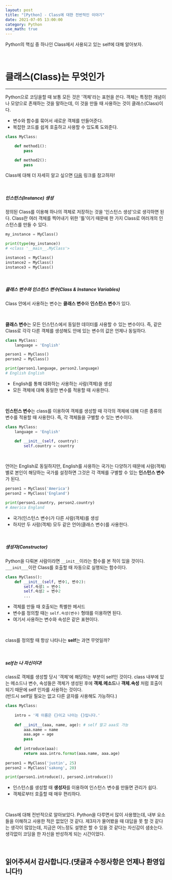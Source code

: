 ```yaml
---
layout: post
title: "[Python] - Class에 대한 전반적인 이야기"
date: 2021-07-05 13:00:00
category: Python
use_math: true
---
```


Python의 핵심 중 하나인 Class에서 사용되고 있는 self에 대해 알아보자.

<br>

# 클래스(Class)는 무엇인가
<hr>

Python으로 코딩을할 때 보통 모든 것은 '객체'라는 표현을 쓴다. 객체는 특정한 개념이나 모양으로 존재하는 것을 말하는데, 이 것을 만들 때 사용하는 것이 클래스(Class)이다.
    
- 변수와 함수를 묶어서 새로운 객체를 만들어준다.
- 복잡한 코드를 쉽게 호출하고 사용할 수 있도록 도와준다.

```python
class MyClass:

    def method1():
        pass

    def method2():
        pass
```

Class에 대해 더 자세히 알고 싶으면 [다음](https://blog.naver.com/PostView.nhn?blogId=kids_power&logNo=221908169295&categoryNo=54&parentCategoryNo=32) 링크를 참고하자!

<br>

##### 인스턴스(Instance) 생성
정의된 Class를 이용해 하나의 객체로 저장하는 것을 '인스턴스 생성'으로 생각하면 된다. Class란 여러 객체를 찍어내기 위한 '틀'이기 때문에 한 가지 Class로 여러개의 인스턴스를 만들 수 있다.

```python
my_instance = MyClass()

print(type(my_instance))
# <class '__main__.MyClass'>

instance1 = MyClass()
instance2 = MyClass()
instance3 = MyClass()
```

<br>

##### 클래스 변수와 인스턴스 변수(Class & Instance Variables)

Class 안에서 사용하는 변수는 **클래스 변수**와 **인스턴스 변수**가 있다.

<br>

**클래스 변수**는 모든 인스턴스에서 동일한 데이터를 사용할 수 있는 변수이다. 즉, 같은 Class로 각각 다른 객체를 생성해도 안에 있는 변수의 값은 언제나 동일하다.

```python
class MyClass:
    language = 'English'

person1 = MyClass()
person2 = MyClass()

print(person1.language, person2.language)
# English English
```
- English를 통해 대화하는 사용하는 사람(객체)을 생성
- 모든 객체에 대해 동일한 변수를 적용할 때 사용한다.

<br>

**인스턴스 변수**는 class를 이용하여 객체를 생성할 때 각각의 객체에 대해 다른 종류의 변수를 적용할 때 사용한다. 즉, 각 객체들을 구별할 수 있는 변수이다.

```python
class MyClass:
    language = 'English'

    def __init__(self, country):
        self.country = country
```

<br>

언어는 English로 동일하지만, English를 사용하는 국가는 다양하기 때문에 사람(객체)별로 본인이 해당하는 국가를 설정하면 그것은 각 객체를 구별할 수 있는 **인스턴스 변수**가 된다.

```python
person1 = MyClass('America')
person2 = MyClass('England')

print(person1.country, person2.country)
# America England
```
- 국가(인스턴스 변수)가 다른 사람(객체)를 생성
- 하지만 두 사람(객체) 모두 같은 언어(클래스 변수)를 사용한다.

<br>

##### 생성자(Constructor)
Python을 다뤄본 사람이라면 ```__init__```이라는 함수를 본 적이 있을 것이다. ```___init___```이란 Class를 호출할 때 자동으로 실행되는 함수이다.

```python
class MyClass():
    def __init__(self, 변수1, 변수2):
        self.속성1 = 변수1
        self.속성2 = 변수2
        ...
```
- 객체를 만들 때 호출되는 특별한 메서드
- 변수를 정의할 때는 ```self.속성(변수)``` 형태를 이용하면 된다.
- 여기서 사용하는 변수와 속성은 같은 표현이다.

<br>

class를 정의할 때 항상 나타나는 **self**는 과연 무엇일까?

<br>

##### self는 나 자신이다!

class로 객체를 생성할 당시 '객체'에 해당하는 부분이 self인 것이다. class 내부에 있는 메소드나 변수, 속성들은 객체가 생성된 후에 **객체.메소드**나 **객체.속성** 처럼 호출이 되기 때문에 self 인자를 사용하는 것이다.<br>
(반드시 self일 필요는 없고 다른 글자를 사용해도 가능하다.) 

```python
class MyClass:
    
    intro = '제 이름은 {}이고 나이는 {}입니다.'
    
    def __init__(aaa, name, age): # self 말고 aaa도 가능
        aaa.name = name
        aaa.age = age
        pass
    
    def introduce(aaa):
        return aaa.intro.format(aaa.name, aaa.age)
        
person1 = MyClass('justin', 25)
person2 = MyClass('sakong', 20)

print(person1.introduce(), person2.introduce())
```
- 인스턴스를 생성할 때 **생성자**를 이용하여 인스턴스 변수를 만들면 관리가 쉽다.
- 객체로부터 호출할 때 매우 편리하다.

<br>

Class에 대해 전반적으로 알아보았다. Python을 다루면서 많이 사용했는데, 내부 요소들을 이해하고 사용한 적은 없었던 것 같다. 제3자가 물어봤을 때 대답을 못 할 것 같다는 생각이 많았는데, 지금은 어느정도 설명은 할 수 있을 것 같다는 자신감이 샘솟는다. 생각없이 코딩을 한 자신을 반성하게 되는 시간이었다.

<br>

## **읽어주셔서 감사합니다.(댓글과 수정사항은 언제나 환영입니다!)**